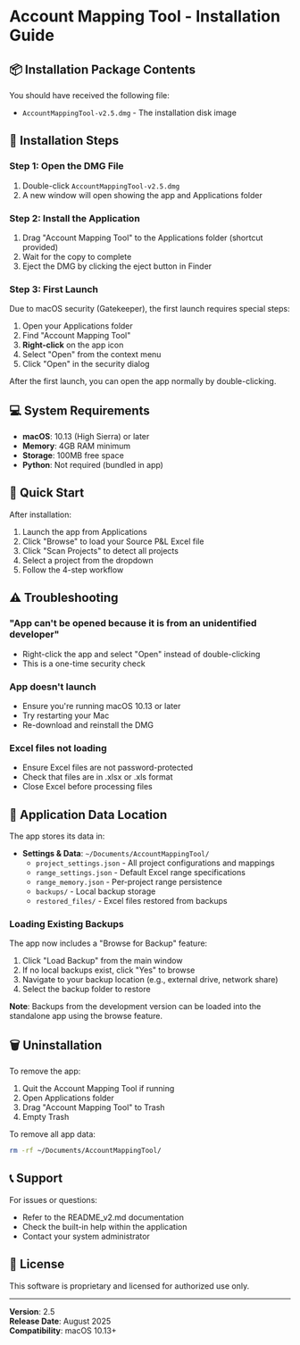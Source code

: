 # Account Mapping Tool - Installation Guide

## 📦 Installation Package Contents

You should have received the following file:
- `AccountMappingTool-v2.5.dmg` - The installation disk image

## 🚀 Installation Steps

### Step 1: Open the DMG File
1. Double-click `AccountMappingTool-v2.5.dmg`
2. A new window will open showing the app and Applications folder

### Step 2: Install the Application
1. Drag "Account Mapping Tool" to the Applications folder (shortcut provided)
2. Wait for the copy to complete
3. Eject the DMG by clicking the eject button in Finder

### Step 3: First Launch
Due to macOS security (Gatekeeper), the first launch requires special steps:

1. Open your Applications folder
2. Find "Account Mapping Tool"
3. **Right-click** on the app icon
4. Select "Open" from the context menu
5. Click "Open" in the security dialog

After the first launch, you can open the app normally by double-clicking.

## 💻 System Requirements

- **macOS**: 10.13 (High Sierra) or later
- **Memory**: 4GB RAM minimum
- **Storage**: 100MB free space
- **Python**: Not required (bundled in app)

## 🎯 Quick Start

After installation:
1. Launch the app from Applications
2. Click "Browse" to load your Source P&L Excel file
3. Click "Scan Projects" to detect all projects
4. Select a project from the dropdown
5. Follow the 4-step workflow

## ⚠️ Troubleshooting

### "App can't be opened because it is from an unidentified developer"
- Right-click the app and select "Open" instead of double-clicking
- This is a one-time security check

### App doesn't launch
- Ensure you're running macOS 10.13 or later
- Try restarting your Mac
- Re-download and reinstall the DMG

### Excel files not loading
- Ensure Excel files are not password-protected
- Check that files are in .xlsx or .xls format
- Close Excel before processing files

## 📁 Application Data Location

The app stores its data in:
- **Settings & Data**: `~/Documents/AccountMappingTool/`
  - `project_settings.json` - All project configurations and mappings
  - `range_settings.json` - Default Excel range specifications
  - `range_memory.json` - Per-project range persistence
  - `backups/` - Local backup storage
  - `restored_files/` - Excel files restored from backups

### Loading Existing Backups
The app now includes a "Browse for Backup" feature:
1. Click "Load Backup" from the main window
2. If no local backups exist, click "Yes" to browse
3. Navigate to your backup location (e.g., external drive, network share)
4. Select the backup folder to restore

**Note**: Backups from the development version can be loaded into the standalone app using the browse feature.

## 🗑️ Uninstallation

To remove the app:
1. Quit the Account Mapping Tool if running
2. Open Applications folder
3. Drag "Account Mapping Tool" to Trash
4. Empty Trash

To remove all app data:
```bash
rm -rf ~/Documents/AccountMappingTool/
```

## 📞 Support

For issues or questions:
- Refer to the README_v2.md documentation
- Check the built-in help within the application
- Contact your system administrator

## 📄 License

This software is proprietary and licensed for authorized use only.

---

**Version**: 2.5  
**Release Date**: August 2025  
**Compatibility**: macOS 10.13+